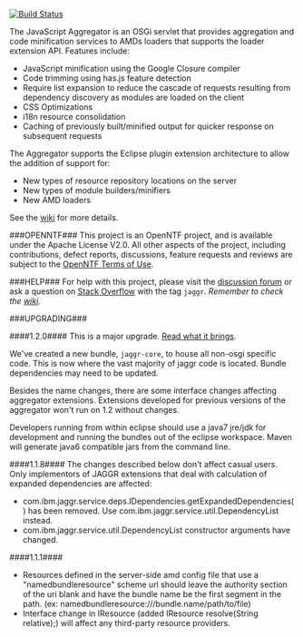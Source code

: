 <!--
   (C) Copyright 2012, IBM Corporation

   Licensed under the Apache License, Version 2.0 (the "License");
   you may not use this file except in compliance with the License.
   You may obtain a copy of the License at

       http://www.apache.org/licenses/LICENSE-2.0

   Unless required by applicable law or agreed to in writing, software
   distributed under the License is distributed on an "AS IS" BASIS,
   WITHOUT WARRANTIES OR CONDITIONS OF ANY KIND, either express or implied.
   See the License for the specific language governing permissions and
   limitations under the License.
-->

[![Build Status](https://buildhive.cloudbees.com/job/OpenNTF/job/JavascriptAggregator/badge/icon)](https://buildhive.cloudbees.com/job/OpenNTF/job/JavascriptAggregator/)

The JavaScript Aggregator is an OSGi servlet that provides aggregation and code
minification services to AMDs loaders that supports the loader extension API.
Features include:

* JavaScript minification using the Google Closure compiler
* Code trimming using has.js feature detection
* Require list expansion to reduce the cascade of requests resulting from
  dependency discovery as modules are loaded on the client
* CSS Optimizations
* i18n resource consolidation
* Caching of previously built/minified output for quicker response on
  subsequent requests

The Aggregator supports the Eclipse plugin extension architecture to allow the
addition of support for:
* New types of resource repository locations on the server
* New types of module builders/minifiers
* New AMD loaders

See the [wiki](https://github.com/OpenNTF/JavascriptAggregator/wiki) for more
details.

###OPENNTF###
This project is an OpenNTF project, and is available under the Apache License
V2.0. All other aspects of the project, including contributions, defect
reports, discussions, feature requests and reviews are subject to the
[OpenNTF Terms of Use](http://openntf.org/Internal/home.nsf/dx/Terms_of_Use).

###HELP###
For help with this project, please visit the 
[discussion forum](https://groups.google.com/forum/?fromgroups#!forum/jaggr) or
ask a question on [Stack Overflow](http://stackoverflow.com/) with the tag 
`jaggr`. *Remember to check the 
[wiki](https://github.com/OpenNTF/JavascriptAggregator/wiki).*

###UPGRADING###

####1.2.0####
This is a major upgrade.  [Read what it brings](https://github.com/OpenNTF/JavascriptAggregator/wiki/What%27s-new-in-Version-1.2).

We've created a new bundle, `jaggr-core`, to house all non-osgi specific code.
This is now where the vast majority of jaggr code is located. Bundle 
dependencies may need to be updated.

Besides the name changes, there are some interface changes affecting aggregator
extensions.  Extensions developed for previous versions of the aggregator won't
run on 1.2 without changes.

Developers running from within eclipse should use a java7 jre/jdk for 
development and running the bundles out of the eclipse workspace. Maven will 
generate java6 compatible jars from the command line.  

####1.1.8####
The changes described below don't affect casual users. Only implementors of
JAGGR extensions that deal with calculation of expanded dependencies are 
affected:

* com.ibm.jaggr.service.deps.IDependencies.getExpandedDependencies() has been
  removed. Use com.ibm.jaggr.service.util.DependencyList instead.
* com.ibm.jaggr.service.util.DependencyList constructor arguments have changed.

####1.1.1####
* Resources defined in the server-side amd config file that use a 
  "namedbundleresource" scheme url should leave the authority section of the
  uri blank and have the bundle name be the first segment in the path. 
  (ex: namedbundleresource:///bundle.name/path/to/file)
* Interface change in IResource (added IResource resolve(String relative);) 
  will affect any third-party resource providers.

